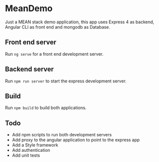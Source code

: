 # MeanDemo

Just a MEAN stack demo application, this app uses Express 4 as backend, Angular CLI as front end and mongodb as Database.

## Front end server

Run `ng serve` for a front end development server.

## Backend server

Run `npm run server` to start the express development server.

## Build

Run `npm build` to build both applications.

## Todo

* Add npm scripts to run both development servers
* Add proxy to the angular application to point to the express app
* Add a Style framework
* Add authentication
* Add unit tests
